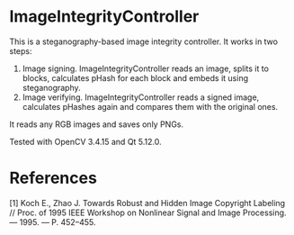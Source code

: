 # ImageIntegrityController

This is a steganography-based image integrity controller. It works in two steps:
1. Image signing. ImageIntegrityController reads an image, splits it to blocks, calculates pHash for each block and embeds it using steganography.
2. Image verifying. ImageIntegrityController reads a signed image, calculates pHashes again and compares them with the original ones.

It reads any RGB images and saves only PNGs.

Tested with OpenCV 3.4.15 and Qt 5.12.0.

# References

[1] Koch E., Zhao J. Towards Robust and Hidden Image Copyright Labeling // Proc. of 1995 IEEE Workshop on Nonlinear Signal and Image Processing. –– 1995. –– P. 452–455.
